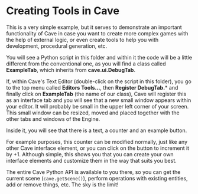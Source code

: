 # Creating Tools in Cave
This is a very simple example, but it serves to demonstrate an important functionality of Cave in case you want to create more complex games with the help of external logic, or even create tools to help you with development, procedural generation, etc.

You will see a Python script in this folder and within it the code will be a little different from the conventional one, as you will find a class called **ExampleTab**, which inherits from **cave.ui.DebugTab**.

If, within Cave's Text Editor (double-click on the script in this folder), you go to the top menu called **Editors Tools...**, then **Register DebugTab.*** and finally click on **ExampleTab** (the name of our class), Cave will register this as an interface tab and you will see that a new small window appears within your editor. It will probably be small in the upper left corner of your screen. This small window can be resized, moved and placed together with the other tabs and windows of the Engine.

Inside it, you will see that there is a text, a counter and an example button.

For example purposes, this counter can be modified normally, just like any other Cave interface element, or you can click on the button to increment it by +1. Although simple, this shows you that you can create your own interface elements and customize them in the way that suits you best.

The entire Cave Python API is available to you there, so you can get the current scene (`cave.getScene()`), perform operations with existing entities, add or remove things, etc. The sky is the limit!